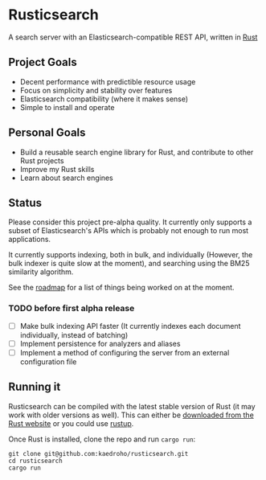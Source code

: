 # Rusticsearch

A search server with an Elasticsearch-compatible REST API, written in [Rust](https://www.rust-lang.org)

## Project Goals

 - Decent performance with predictible resource usage
 - Focus on simplicity and stability over features
 - Elasticsearch compatibility (where it makes sense)
 - Simple to install and operate

## Personal Goals

 - Build a reusable search engine library for Rust, and contribute to other Rust projects
 - Improve my Rust skills
 - Learn about search engines

## Status

Please consider this project pre-alpha quality. It currently only supports a subset of Elasticsearch's APIs
which is probably not enough to run most applications.

It currently supports indexing, both in bulk, and individually (However, the bulk indexer is quite slow at the moment),
and searching using the BM25 similarity algorithm.

See the [roadmap](https://github.com/kaedroho/rusticsearch/wiki/Initial-development-roadmap) for a list of things
being worked on at the moment.

### TODO before first alpha release

 - [ ] Make bulk indexing API faster (It currently indexes each document individually, instead of batching)
 - [ ] Implement persistence for analyzers and aliases
 - [ ] Implement a method of configuring the server from an external configuration file

## Running it

Rusticsearch can be compiled with the latest stable version of Rust (it may work with older versions as well). This can either be [downloaded from the Rust website](https://www.rust-lang.org/en-US/downloads.html) or you could use [rustup](https://github.com/rust-lang-nursery/rustup.rs).

Once Rust is installed, clone the repo and run ``cargo run``:

```
git clone git@github.com:kaedroho/rusticsearch.git
cd rusticsearch
cargo run
```
